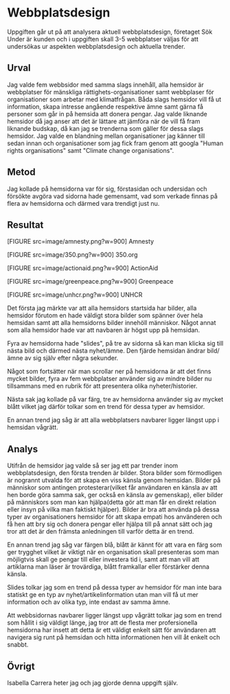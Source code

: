---
---
Webbplatsdesign
=======================

Uppgiften går ut på att analysera aktuell webbplatsdesign, företaget Sök Under är kunden och i uppgiften skall 3-5 webbplatser väljas för att undersökas ur aspekten webbplatsdesign och aktuella trender.

Urval
-----------------------
Jag valde fem webbsidor med samma slags innehåll, alla hemsidor är webbplatser för mänskliga rättighets-organisationer samt webbplaser för organisationer som arbetar med klimatfrågan. Båda slags hemsidor vill få ut information, skapa intresse angående respektive ämne samt gärna få personer som går in på hemsida att donera pengar.  Jag valde liknande hemsidor då jag anser att det är lättare att jämföra när de vill få fram liknande budskap, då kan jag se trenderna som gäller för dessa slags hemsidor. Jag valde en blandning mellan organisationer jag känner till sedan innan och organisationer som jag fick fram genom att googla "Human rights organisations" samt "Climate change organisations".


Metod
-----------------------
Jag kollade på hemsidorna var för sig, förstasidan och undersidan och försökte avgöra vad sidorna hade gemensamt, vad som verkade finnas på flera av hemsidorna och därmed vara trendigt just nu.


Resultat
-----------------------

[FIGURE src=image/amnesty.png?w=900]
Amnesty  

[FIGURE src=image/350.png?w=900]
350.org  

[FIGURE src=image/actionaid.png?w=900]
ActionAid  

[FIGURE src=image/greenpeace.png?w=900]
Greenpeace  

[FIGURE src=image/unhcr.png?w=900]
UNHCR  


Det första jag märkte var att alla hemsidors startsida har bilder, alla hemsidor förutom en hade väldigt stora bilder som spänner över hela hemsidan samt att alla hemsidorns bilder innehöll människor. Något annat som alla hemsidor hade var att navbaren är högst upp på hemsidan.

Fyra av hemsidorna hade "slides", på tre av sidorna så kan man klicka sig till nästa bild och därmed nästa nyhet/ämne. Den fjärde hemsidan ändrar bild/ämne av sig själv efter några sekunder.

Något som fortsätter när man scrollar ner på hemsidorna är att det finns mycket bilder, fyra av fem webbplatser använder sig av mindre bilder nu tillsammans med en rubrik för att presentera olika nyheter/historier.

Nästa sak jag kollade på var färg, tre av hemsidorna använder sig av mycket blått vilket jag därför tolkar som en trend för dessa typer av hemsidor.

En annan trend jag såg är att alla webbplatsers navbarer ligger längst upp i hemsidan vågrätt.


Analys
-----------------------
Utifrån de hemsidor jag valde så ser jag ett par trender inom webbplatsdesign, den första trenden är bilder. Stora bilder som förmodligen är nogrannt utvalda för att skapa en viss känsla genom hemsidan. Bilder på människor som antingen protesterar(vilket får användaren en känsla av att hen borde göra samma sak, ger också en känsla av gemenskap), eller bilder på människors som man kan hjälpa(detta gör att man får en direkt relation eller insyn på vilka man faktiskt hjälper). Bilder är bra att använda på dessa typer av organisationers hemsidor för att skapa empati hos använderen och få hen att bry sig och donera pengar eller hjälpa till på annat sätt och jag tror att det är den främsta anledningen till varför detta är en trend.

En annan trend jag såg var färgen blå, blått är kännt för att vara en färg som ger trygghet vilket är viktigt när en organisation skall presenteras som man möjligtvis skall ge pengar till eller investera tid i, samt att man vill att artiklarna man läser är trovärdiga, blått framkallar eller förstärker denna känsla.

Slides tolkar jag som en trend på dessa typer av hemsidor för man inte bara statiskt ge en typ av nyhet/artikelinformation utan man vill få ut mer information och av olika typ, inte endast av samma ämne.

Att webbsidornas navbarer ligger längst upp vågrätt tolkar jag som en trend som hållit i sig väldigt länge, jag tror att de flesta mer profersionella hemsidorna har insett att detta är ett väldigt enkelt sätt för användaren att navigera sig runt på hemsidan och hitta informationen hen vill åt enkelt och snabbt.

Övrigt
-----------------------

Isabella Carrera heter jag och jag gjorde denna uppgift själv.

